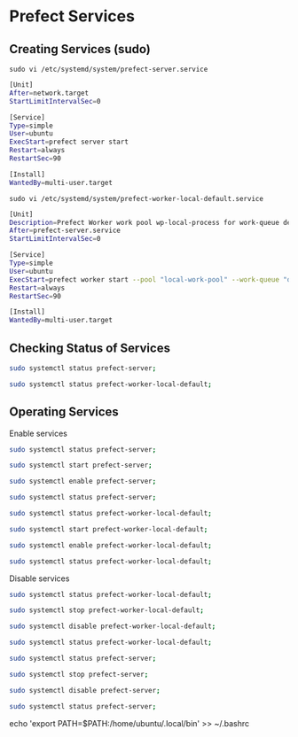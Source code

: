 # Prefect Services

## Creating Services (sudo)

```
sudo vi /etc/systemd/system/prefect-server.service
```

```bash
[Unit]
After=network.target
StartLimitIntervalSec=0

[Service]
Type=simple
User=ubuntu
ExecStart=prefect server start
Restart=always
RestartSec=90

[Install]
WantedBy=multi-user.target
```

```
sudo vi /etc/systemd/system/prefect-worker-local-default.service
```

```bash 
[Unit]
Description=Prefect Worker work pool wp-local-process for work-queue default
After=prefect-server.service
StartLimitIntervalSec=0

[Service]
Type=simple
User=ubuntu
ExecStart=prefect worker start --pool "local-work-pool" --work-queue "default"
Restart=always
RestartSec=90

[Install]
WantedBy=multi-user.target
```

## Checking Status of Services

```bash
sudo systemctl status prefect-server;
```

```bash
sudo systemctl status prefect-worker-local-default;
```

## Operating Services
Enable services

```bash
sudo systemctl status prefect-server;
```

```bash
sudo systemctl start prefect-server;
```

```bash
sudo systemctl enable prefect-server;
```

```bash
sudo systemctl status prefect-server;
```

```bash
sudo systemctl status prefect-worker-local-default;
```

```bash
sudo systemctl start prefect-worker-local-default;
```

```bash
sudo systemctl enable prefect-worker-local-default;
```

```bash
sudo systemctl status prefect-worker-local-default;
```

Disable services

```bash
sudo systemctl status prefect-worker-local-default;
```

```bash
sudo systemctl stop prefect-worker-local-default;
```

```bash
sudo systemctl disable prefect-worker-local-default;
```

```bash
sudo systemctl status prefect-worker-local-default;
```

```bash
sudo systemctl status prefect-server;
```

```bash
sudo systemctl stop prefect-server;
```

```bash
sudo systemctl disable prefect-server;
```

```bash
sudo systemctl status prefect-server;
```


echo 'export PATH=$PATH:/home/ubuntu/.local/bin' >> ~/.bashrc